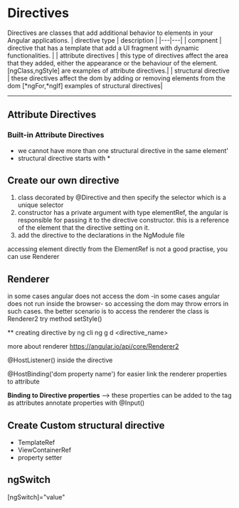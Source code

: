 Directives
===========
Directives are classes that add additional behavior to elements in your Angular applications.
| directive type | description |
|---|---|
| compnent | directive that has a template that add a UI fragment with dynamic functionalities. |
| attribute directives | this type of directives affect the area that they added, either the appearance or the behaviour of the element. [ngClass,ngStyle] are examples of attribute directives.|
| structural directive | these directives affect the dom by adding or removing elements from the dom [*ngFor,*ngIf] examples of structural directives|

---
## Attribute Directives
### Built-in Attribute Directives
























-  we cannot have more than one structural directive in the same element'
-  structural directive starts with *


## Create our own directive
1. class decorated by @Directive and then specify the selector which is a unique selector
2. constructor has a private argument with type elementRef, the angular is responsible for passing it to the directive constructor. this is a reference of the element that the directive setting on it.
3. add the directive to the declarations in the NgModule file

accessing element directly from the ElementRef is not a good practise, you can use Renderer

## Renderer 
in some cases angular does not access the dom -in some cases angular does not run inside the browser- so accessing the dom may throw errors in such cases.
the better scenario is to access the renderer 
the class is Renderer2
try method setStyle()


** creating directive by ng cli
ng g d <directive_name>

more about renderer 
https://angular.io/api/core/Renderer2


@HostListener() inside the directive

@HostBinding('dom property name') for easier link the renderer properties to attribute

**Binding to Directive properties** --> these properties can be added to the tag as attributes
annotate properties with @Input()


## Create Custom structural directive
-  TemplateRef
-  ViewContainerRef
-  property setter


## ngSwitch
[ngSwitch]="value"
